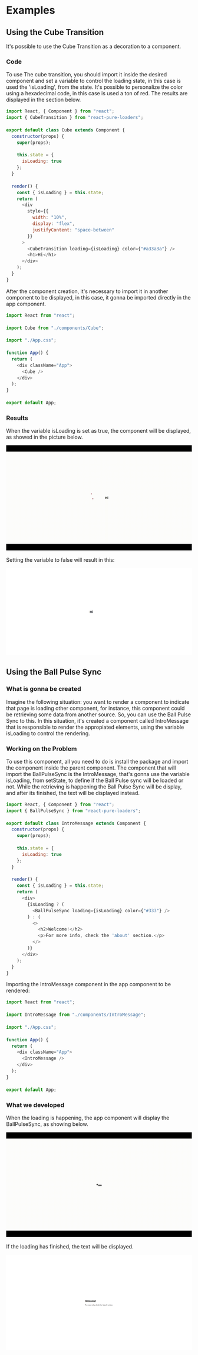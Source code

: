# Examples

## Using the Cube Transition

It's possible to use the Cube Transition as a decoration to a component.

### **Code**

To use The cube transition, you should import it inside the desired component and set a variable to control the loading state, in this case is used the 'isLoading', from the state. It's possible to personalize the color using a hexadecimal code, in this case is used a ton of red. The results are displayed in the section below.

```js
import React, { Component } from "react";
import { CubeTransition } from "react-pure-loaders";

export default class Cube extends Component {
  constructor(props) {
    super(props);

    this.state = {
      isLoading: true
    };
  }

  render() {
    const { isLoading } = this.state;
    return (
      <div
        style={{
          width: "10%",
          display: "flex",
          justifyContent: "space-between"
        }}
      >
        <CubeTransition loading={isLoading} color={"#a33a3a"} />
        <h1>Hi</h1>
      </div>
    );
  }
}
```

After the component creation, it's necessary to import it in another component to be displayed, in this case, it gonna be imported directly in the app component.

```js
import React from "react";

import Cube from "./components/Cube";

import "./App.css";

function App() {
  return (
    <div className="App">
      <Cube />
    </div>
  );
}

export default App;
```

### **Results**

When the variable isLoading is set as true, the component will be displayed, as showed in the picture below.

![Text with cube transition showing](../assets/images/cubeTransition.gif)

Setting the variable to false will result in this:

![Text without cube transition](../assets/images/textCube.png)

## Using the Ball Pulse Sync

### **What is gonna be created**

Imagine the following situation: you want to render a component to indicate that page is loading other component, for instance, this component could be retrieving some data from another source. So, you can use the Ball Pulse Sync to this. In this situation, it's created a component called IntroMessage that is responsible to render the appropiated elements, using the variable isLoading to control the rendering.

### **Working on the Problem**

To use this component, all you need to do is install the package and import the component inside the parent component. The component that will import the BallPulseSync is the IntroMessage, that's gonna use the variable isLoading, from setState, to define if the Ball Pulse sync will be loaded or not. While the retrieving is happening the Ball Pulse Sync will be display, and after its finished, the text will be displayed instead.

```js
import React, { Component } from "react";
import { BallPulseSync } from "react-pure-loaders";

export default class IntroMessage extends Component {
  constructor(props) {
    super(props);

    this.state = {
      isLoading: true
    };
  }

  render() {
    const { isLoading } = this.state;
    return (
      <div>
        {isLoading ? (
          <BallPulseSync loading={isLoading} color={"#333"} />
        ) : (
          <>
            <h2>Welcome!</h2>
            <p>For more info, check the 'about' section.</p>
          </>
        )}
      </div>
    );
  }
}
```

Importing the IntroMessage component in the app component to be rendered:

```js
import React from "react";

import IntroMessage from "./components/IntroMessage";

import "./App.css";

function App() {
  return (
    <div className="App">
      <IntroMessage />
    </div>
  );
}

export default App;
```

### **What we developed**

When the loading is happening, the app component will display the BallPulseSync, as showing below.

![BallPulseSync rendering](../assets/images/ballPulseSync.gif)

If the loading has finished, the text will be displayed.

![Text rendering](../assets/images/textIntroMessage.png)
